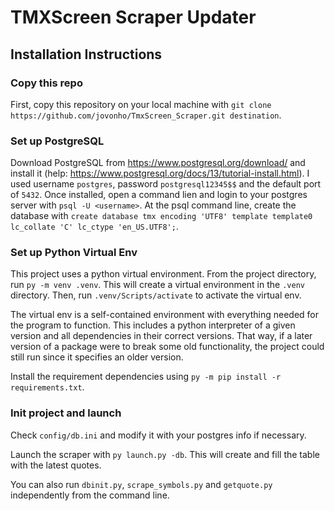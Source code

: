 # TMXScreen Scraper Updater
## Installation Instructions

### Copy this repo
First, copy this repository on your local machine with `git clone https://github.com/jovonho/TmxScreen_Scraper.git destination`.

### Set up PostgreSQL
Download PostgreSQL from https://www.postgresql.org/download/ and install it (help: https://www.postgresql.org/docs/13/tutorial-install.html).
I used username `postgres`, password `postgresql12345$$` and the default port of `5432`.
Once installed, open a command lien and login to your postgres server with `psql -U <username>`. 
At the psql command line, create the database with `create database tmx encoding 'UTF8' template template0 lc_collate 'C' lc_ctype 'en_US.UTF8';`.

### Set up Python Virtual Env
This project uses a python virtual environment.
From the project directory, run `py -m venv .venv`. This will create a virtual environment in the `.venv` directory.
Then, run `.venv/Scripts/activate` to activate the virtual env.

The virtual env is a self-contained environment with everything needed for the program to function. This includes a python interpreter of a given version and all dependencies in their correct versions. That way, if a later version of a package were to break some old functionality, the project could still run since it specifies an older version.

Install the requirement dependencies using `py -m pip install -r requirements.txt`.

### Init project and launch
Check `config/db.ini` and modify it with your postgres info if necessary.

Launch the scraper with `py launch.py -db`. This will create and fill the table with the latest quotes.

You can also run `dbinit.py`, `scrape_symbols.py` and `getquote.py` independently from the command line.


